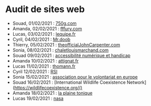 # Audit de sites web 

- Souad, 01/02/2021 : [750g.com](https://www.750g.com)
- Amanda, 02/02/2021 : [fffury.com](https://www.fffury.com)
- Lucas, 03/02/2021 : [lequipe.fr](https://www.lequipe.fr/)
- Cyril, 04/02/2021 : [Mr.doob](https://mrdoob.com/#/92/google_gravity)
- Thierry, 05/02/2021 : [theofficialJohnCarpenter.com](https://theofficialjohncarpenter.com/)
- Sonia, 08/02/2021 : [chaletlouismarchand.com](http://www.chaletlouismarchand.com/)
- Souad 09/02/2021 : [accessibilité numérique et handicap](https://disic.github.io/guide-decideur/1-accessibilite_numerique.html#main)
- Amanda 10/02/2021 : [attignat.fr](https://www.attignat.fr)
- Lucas 11/02/2021 : [thomann.fr](https://www.thomann.de)
- Cyril 12/02/2021 : [RSI](https://robertsspaceindustries.com/)
- Sonia 15/02/2021 : [association pour le volontariat en europe](http://ave-europe.org/wordpress/)
- Souad  16/02/2021 : [International Wildlife Coexistence Network](https://wildlifecoexistence.org/()
- Amanda 18/02/2021 : [la plaine tonique](https://www.laplainetonique.com/)
- Lucas 19/02/2021 : [nasa](https://www.nasa.gov/)

